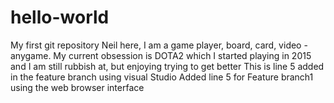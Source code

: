 # hello-world
My first git repository
Neil here, I am a game player, board, card, video - anygame.
My current obsession is DOTA2 which I started playing in 2015 and I am still rubbish at, but enjoying trying to get better
This is line 5 added in the feature branch using visual Studio
Added line 5 for Feature branch1 using the web browser interface
